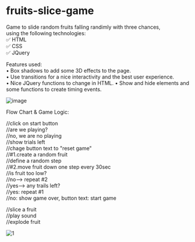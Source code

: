 # fruits-slice-game    

Game to slide random fruits falling randimly with three chances,  
using the following technologies:       
✅ HTML       
✅ CSS      
✅ JQuery     

Features used:    
•	Box shadows to add some 3D effects to the page.   
•	Use transitions for a nice interactivity and the best user experience.   
•	Nice JQuery functions to change in HTML.
•	Show and hide elements and some functions to create timing events.   

![image](https://github.com/user-attachments/assets/a774b4a9-8400-442d-91ca-b79f370001d1)


Flow Chart & Game Logic: 

//click on start button  
		//are we playing?  	
		//no, we are no playing  
			//show trials left  
			//chage button text to "reset game"  
			//#1.create a random fruit  
			//define a random step  
			//#2.move fruit down one step every 30sec  
				//is fruit too low?  
					//no-->  repeat #2  
					//yes--> any trails left?  
						//yes: repeat #1  
						//no: show game over, button text: start game  

//slice a fruit  
	//play sound  
	//explode fruit  
 
![1](https://github.com/user-attachments/assets/64dfdc49-e6da-4c2b-8d8e-17732686194d)
